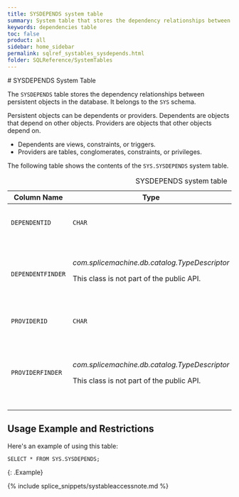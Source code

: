 ```yaml
---
title: SYSDEPENDS system table
summary: System table that stores the dependency relationships between persistent objects in the database.
keywords: dependencies table
toc: false
product: all
sidebar: home_sidebar
permalink: sqlref_systables_sysdepends.html
folder: SQLReference/SystemTables
---
```

<section>
<div class="TopicContent" data-swiftype-index="true" markdown="1">
# SYSDEPENDS System Table

The `SYSDEPENDS` table stores the dependency relationships between
persistent objects in the database. It belongs to the `SYS` schema.

Persistent objects can be dependents or providers. Dependents are
objects that depend on other objects. Providers are objects that other
objects depend on.

* Dependents are views, constraints, or triggers.
* Providers are tables, conglomerates, constraints, or privileges.

The following table shows the contents of the `SYS.SYSDEPENDS` system table.

<table>
    <caption>SYSDEPENDS system table</caption>
    <col />
    <col />
    <col />
    <col />
    <col />
    <thead>
        <tr>
            <th>Column Name</th>
            <th>Type</th>
            <th>Length</th>
            <th>Nullable</th>
            <th>Contents</th>
        </tr>
    </thead>
    <tbody>
        <tr>
            <td><code>DEPENDENTID</code></td>
            <td><code>CHAR</code></td>
            <td><code>36</code></td>
            <td><code>NO</code></td>
            <td>A unique identifier for the dependent</td>
        </tr>
        <tr>
            <td><code>DEPENDENTFINDER</code></td>
            <td><em>com.splicemachine.db.catalog.TypeDescriptor</em> <p>This class is not part of the public API.</p></td>
            <td><code>-1</code></td>
            <td><code>NO</code></td>
            <td>A system type that describes the view, constraint, or trigger that is the dependent</td>
        </tr>
        <tr>
            <td><code>PROVIDERID</code></td>
            <td><code>CHAR</code></td>
            <td><code>36</code></td>
            <td><code>NO</code></td>
            <td>A unique identifier for the provider</td>
        </tr>
        <tr>
            <td><code>PROVIDERFINDER</code></td>
            <td>
                <p><em>com.splicemachine.db.catalog.TypeDescriptor</em>
                </p>
                <p>This class is
			not part of the public API.</p>
            </td>
            <td><code>-1</code></td>
            <td><code>NO</code></td>
            <td>A system type that describes the table, conglomerate, constraint, and privilege that is the provider</td>
        </tr>
    </tbody>
</table>

## Usage Example and Restrictions

Here's an example of using this table:

```
SELECT * FROM SYS.SYSDEPENDS;
```
{: .Example}

{% include splice_snippets/systableaccessnote.md %}

</div>
</section>

